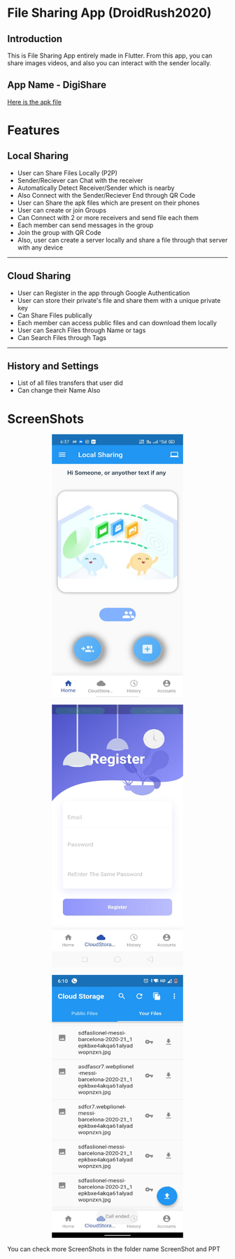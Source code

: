 # File Sharing App (DroidRush2020) 

## Introduction
This is File Sharing App entirely made in Flutter. From this app, you can share images videos, and also you can interact with the sender locally.
## App Name - DigiShare
[Here is the apk file](https://drive.google.com/file/d/1YK2_U5laS_G2JmUauaxUYZJzTEUQJWAz/view?usp=sharing)
# Features

## Local Sharing

* User can Share Files Locally (P2P)
* Sender/Reciever can Chat with the receiver
* Automatically Detect Receiver/Sender which is nearby
* Also Connect with the Sender/Reciever End through QR Code
* User can Share the apk files which are present on their phones
* User can create or join Groups
* Can Connect with 2 or more receivers and send file each them
* Each member can send messages in the group 
* Join the group with QR Code
* Also, user can create a server locally and share a file through that server with any device
---
## Cloud Sharing

* User can Register in the app through Google Authentication
* User can store their private's file and share them with a unique private key
* Can Share Files publically
* Each member can access public files and can download them locally 
* User can Search Files through Name or tags
* Can Search Files through Tags

---
## History and Settings
* List of all files transfers that user did
* Can change their Name Also

# ScreenShots 

<p align="center"><img src="https://github.com/mds10/Cross-Platform-File-Sharing-App/blob/main/ScreenShots%20and%20PPT/Local%20Sharing%20Screen.jpeg" alt="Local Sharing " width="300" height="600"></p>
<p align="center"><img src="https://github.com/mds10/Cross-Platform-File-Sharing-App/blob/main/ScreenShots%20and%20PPT/Register%20Page%20Screen.jpeg" alt="Local Sharing " width="300" height="600"></p>
<p align="center"><img src="https://github.com/mds10/Cross-Platform-File-Sharing-App/blob/main/ScreenShots%20and%20PPT/User%20Files%20Screen.jpeg" alt="Local Sharing " width="300" height="600"></p>

You can check more ScreenShots in the folder name ScreenShot and PPT
